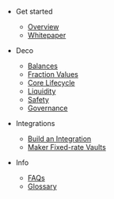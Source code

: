 - Get started
  
  - [Overview](overview.md "Overview")
  - [Whitepaper](https://deco.money/whitepaper "Deco Protocol Whitepaper")

- Deco

  - [Balances](balances.md "Balances")
  - [Fraction Values](fraction-values.md "Fraction Values")
  - [Core Lifecycle](lifecycle.md "Core Lifecycle")
  - [Liquidity](liquidity.md "Liquidity Features")
  - [Safety](safety.md "Safety Features")
  - [Governance](governance.md "Governance")

- Integrations
  - [Build an Integration](build-integration.md "Build an Integration with a Yield Token")
  - [Maker Fixed-rate Vaults](integrations/maker-vaults.md "Maker Fixed-rate Vaults")

- Info
  - [FAQs](faqs.md "FAQs")
  - [Glossary](glossary.md "Glossary")

